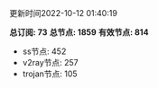 更新时间2022-10-12 01:40:19

**总订阅: 73**
**总节点: 1859**
**有效节点: 814**
- ss节点: 452
- v2ray节点: 257
- trojan节点: 105
